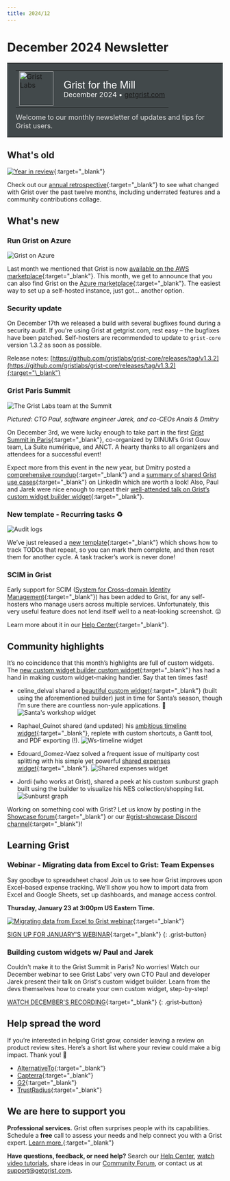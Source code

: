 ```yaml
---
title: 2024/12
---
```


# December 2024 Newsletter

<style>
  /* restore some poorly overridden defaults */
  .newsletter-header .table {
    background-color: initial;
    border: initial;
  }
  .newsletter-header .table > tbody > tr > td {
    padding: initial;
    border: initial;
    vertical-align: initial;
  }
  .newsletter-header img.header-img {
    padding: initial;
    max-width: initial;
    display: initial;
    padding: initial;
    line-height: initial;
    background-color: initial;
    border: initial;
    border-radius: initial;
    margin: initial;
  }

  /* copy newsletter styles, with a prefix for sufficient specificity */
  .newsletter-header .header {
    border: none;
    padding: 0;
    margin: 0;
  }
  .newsletter-header table > tbody > tr > td.header-image {
    width: 80px;
    padding-right: 16px;
  }
  .newsletter-header table > tbody > tr > td.header-text {
    background-color: #42494B;
    padding: 16px 20px;
  }
  .newsletter-header table.header-top {
    border: none;
    padding: 0;
    margin: 0;
    width: 100%;
  }
  .header-title {
    font-family: Helvetica Neue, Helvetica, Arial, sans-serif;
    font-size: 24px;
    line-height: 28px;
    color: #FFFFFF;
  }
  .header-month {
    color: #FFFFFF;
  }
  .header-welcome {
    margin-top: 12px;
    color: #FFFFFF;
  }
  .newsletter-summary {
    background-color: #e3fff5;
    margin: 0;
    padding: 10px;
  }
  .newsletter-summary-header {
    text-align: center;
    padding-bottom: 10px;
    border-bottom: 1px solid lightgrey;
  }
  .newsletter-summary ul {
    padding-left: 20px;
  }
  .newsletter-summary li {
    margin-bottom: 10px;
  }
  .newsletter-summary li p {
    margin: 0px
  }
</style>
<div class="newsletter-header">
<table class="header" cellpadding="0" cellspacing="0" border="0"><tr>
  <td class="header-text">
    <table class="header-top"><tr>
      <td class="header-image">
        <a href="https://www.getgrist.com">
          <img class="header-img" src="/images/newsletters/grist-labs.png" width="80" height="80" alt="Grist Labs" border="0">
        </a>
      </td>
      <td class="header-top-text">
        <div class="header-title">Grist for the Mill</div>
        <div class="header-month">December 2024
          &#8226; <a href="https://www.getgrist.com/">getgrist.com</a></div>
      </td>
    </tr></table>
    <div class="header-welcome" style="color: #e0e0e0;">
      Welcome to our monthly newsletter of updates and tips for Grist users.
    </div>
  </td>
</tr></table>
</div>

## What's old

[![Year in review](../images/newsletters/2024-12/banner.png)](https://www.getgrist.com/blog/grist-2024-year-in-review/){:target="\_blank"}

Check out our [annual retrospective](https://www.getgrist.com/blog/grist-2024-year-in-review/){:target="\_blank"} to see what changed with Grist over the past twelve months, including underrated features and a community contributions collage.

## What's new

### Run Grist on Azure

![Grist on Azure](../images/newsletters/2024-12/azure.png)

Last month we mentioned that Grist is now [available on the AWS marketplace](https://aws.amazon.com/marketplace/pp/prodview-tew3ygop5xxy4?sr=0-1&ref_=beagle&applicationId=AWSMPContessa){:target="\_blank"}. This month, we get to announce that you can also find Grist on the [Azure marketplace](https://azuremarketplace.microsoft.com/en-us/marketplace/apps/grist.grist-builder-edition){:target="\_blank"}. The easiest way to set up a self-hosted instance, just got... another option.

### Security update

On December 17th we released a build with several bugfixes found during a security audit. If you're using Grist at getgrist.com, rest easy – the bugfixes have been patched. Self-hosters are recommended to update to `grist-core` version 1.3.2 as soon as possible.

Release notes: [https://github.com/gristlabs/grist-core/releases/tag/v1.3.2](https://github.com/gristlabs/grist-core/releases/tag/v1.3.2){:target="\_blank"}

### Grist Paris Summit

![The Grist Labs team at the Summit](../images/newsletters/2024-12/summit.jpg)

*Pictured: CTO Paul, software engineer Jarek, and co-CEOs Anais & Dmitry*

On December 3rd, we were lucky enough to take part in the first [Grist Summit in Paris](https://lasuite.numerique.gouv.fr/grist-paris-summit-2024){:target="\_blank"}, co-organized by DINUM’s Grist Gouv team, La Suite numérique, and ANCT. A hearty thanks to all organizers and attendees for a successful event!

Expect more from this event in the new year, but Dmitry posted a [comprehensive roundup](https://www.linkedin.com/feed/update/urn:li:activity:7270578128572366849/){:target="\_blank"} and a [summary of shared Grist use cases](https://www.linkedin.com/feed/update/urn:li:activity:7272962732570660864/){:target="\_blank"} on LinkedIn which are worth a look! Also, Paul and Jarek were nice enough to repeat their [well-attended talk on Grist’s custom widget builder widget](https://www.getgrist.com/webinars/custom-widget-builder/){:target="\_blank"}.

### New template - Recurring tasks ♻️

![Audit logs](../images/newsletters/2024-12/recurring-tasks.png)

We’ve just released a [new template](https://www.getgrist.com/templates/recurring-tasks/){:target="\_blank"} which shows how to track TODOs that repeat, so you can mark them complete, and then reset them for another cycle. A task tracker’s work is never done! 

### SCIM in Grist

Early support for SCIM ([System for Cross-domain Identity Management](https://scim.cloud/){:target="\_blank"}) has been added to Grist, for any self-hosters who manage users across multiple services. Unfortunately, this very useful feature does not lend itself well to a neat-looking screenshot. 😔

Learn more about it in our [Help Center](https://support.getgrist.com/install/scim/#scim){:target="\_blank"}.

## Community highlights

It’s no coincidence that this month’s highlights are full of custom widgets. The [new custom widget builder custom widget](https://community.getgrist.com/t/new-community-widget-custom-widget-builder/6803){:target="\_blank"} has had a hand in making custom widget-making handier. Say that ten times fast!

* celine_delval shared a [beautiful custom widget](https://community.getgrist.com/t/tutorial-building-santas-workshop-dashboard-with-custom-widget-builder-a-step-by-step-guide-to-advanced-visualization-in-grist/7478){:target="\_blank"} (built using the aforementioned builder) just in time for Santa’s season, though I’m sure there are countless non-yule applications. 🎅
![Santa's workshop widget](../images/newsletters/2024-12/christmas-template.gif)

* Raphael_Guinot shared (and updated) his [ambitious timeline widget](https://community.getgrist.com/t/ws-timeline-timeline-widget/7424/10){:target="\_blank"}, replete with custom shortcuts, a Gantt tool, and PDF exporting (!).
![Ws-timeline widget](../images/newsletters/2024-12/ws-timeline.png)

* Edouard_Gomez-Vaez solved a frequent issue of multiparty cost splitting with his simple yet powerful [shared expenses widget](https://community.getgrist.com/t/shared-expenses-template/7592){:target="\_blank"}.
![Shared expenses widget](../images/newsletters/2024-12/cost-splitter.png)

* Jordi (who works at Grist), shared a peek at his custom sunburst graph built using the builder to visualize his NES collection/shopping list.
![Sunburst graph](../images/newsletters/2024-12/sunburst.png)

Working on something cool with Grist? Let us know by posting in the [Showcase forum](https://community.getgrist.com/c/showcase/8){:target="\_blank"} or our [#grist-showcase Discord channel](https://discord.gg/MYKpYQ3fbP){:target="\_blank"}!

## Learning Grist

### Webinar - Migrating data from Excel to Grist: Team Expenses

Say goodbye to spreadsheet chaos! Join us to see how Grist improves upon Excel-based expense tracking. We’ll show you how to import data from Excel and Google Sheets, set up dashboards, and manage access control.

**Thursday, January 23 at 3:00pm US Eastern Time.**

[![Migrating data from Excel to Grist webinar](../images/newsletters/2024-12/webinar.png)](https://www.getgrist.com/webinars/migrating-data-from-excel-to-grist-team-expenses/?utm_source=support-newsletter&utm_medium=internal&utm_campaign=build-webinar&utm_term=january-2025){:target="\_blank"}

[SIGN UP FOR JANUARY'S WEBINAR](https://www.getgrist.com/webinars/migrating-data-from-excel-to-grist-team-expenses/?utm_source=support-newsletter&utm_medium=internal&utm_campaign=build-webinar&utm_term=january-2025){:target="\_blank"}
{: .grist-button}

### Building custom widgets w/ Paul and Jarek

Couldn't make it to the Grist Summit in Paris? No worries! Watch our December webinar to see Grist Labs' very own CTO Paul and developer Jarek present their talk on Grist's custom widget builder. Learn from the devs themselves how to create your own custom widget, step-by-step!

[WATCH DECEMBER'S RECORDING](https://www.getgrist.com/webinars/custom-widget-builder/){:target="\_blank"}
{: .grist-button}

## Help spread the word
If you’re interested in helping Grist grow, consider leaving a review on product review sites. Here’s a short list where your review could make a big impact. Thank you! 🙏

* [AlternativeTo](https://alternativeto.net/software/grist/about/){:target="\_blank"}
* [Capterra](https://www.capterra.com/p/232821/Grist/){:target="\_blank"}
* [G2](https://www.g2.com/products/grist){:target="\_blank"}
* [TrustRadius](https://www.trustradius.com/products/grist/){:target="\_blank"}

## We are here to support you

**Professional services.** Grist often surprises people with its capabilities. Schedule a **free** call to assess your needs and help connect you with a Grist expert. [Learn more.](https://www.getgrist.com/professional-services/){:target="\_blank"}

**Have questions, feedback, or need help?** Search our [Help Center](../index.md), [watch video
tutorials](https://www.youtube.com/channel/UCx0ioQrrC-bIrkmZ7ZULr0g/playlists), share ideas in our
[Community Forum](https://community.getgrist.com), or contact us at <support@getgrist.com>.